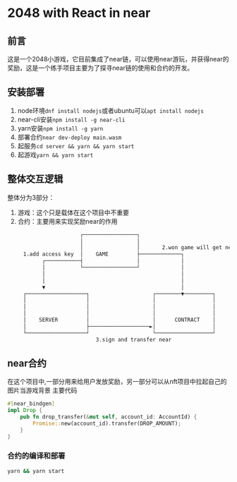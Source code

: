 # 2048 with React in near

## 前言
这是一个2048小游戏，它目前集成了near链，可以使用near游玩，并获得near的奖励，这是一个练手项目主要为了探寻near链的使用和合约的开发。

## 安装部署
1. node环境`dnf install nodejs`或者ubuntu可以`apt install nodejs`
2. near-cli安装`npm install -g near-cli`
3. yarn安装`npm install -g yarn`
4. 部署合约`near dev-deploy main.wasm`
5. 起服务`cd server && yarn && yarn start`
6. 起游戏`yarn && yarn start`

## 整体交互逻辑
整体分为3部分：
1. 游戏：这个只是载体在这个项目中不重要
2. 合约：主要用来实现奖励near的作用

```bash
                       ┌─────────────────┐
                       │                 │
                       │                 │       2.won game will get near
     1.add access key  │    GAME         ├─────────────┐
           ┌───────────┤                 │             │
           │           └─────────────────┘             │
           │                                           │
           │                                           │
           ▼                                           │
     ┌───────────────────┐                    ┌────────▼─────────┐
     │                   │                    │                  │
     │                   │                    │                  │
     │                   │                    │                  │
     │    SERVER         │                    │      CONTRACT    │
     │                   ├───────────────────►│                  │
     └───────────────────┘                    └──────────────────┘
                            3.sign and transfer near

```


## near合约
在这个项目中,一部分用来给用户发放奖励，另一部分可以从nft项目中拉起自己的图片当游戏背景
主要代码
```rust
#[near_bindgen]
impl Drop {
    pub fn drop_transfer(&mut self, account_id: AccountId) {
        Promise::new(account_id).transfer(DROP_AMOUNT);
    }
}
```

### 合约的编译和部署
```bash
yarn && yarn start
```

